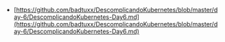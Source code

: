 - [https://github.com/badtuxx/DescomplicandoKubernetes/blob/master/day-6/DescomplicandoKubernetes-Day6.md](https://github.com/badtuxx/DescomplicandoKubernetes/blob/master/day-6/DescomplicandoKubernetes-Day6.md)
